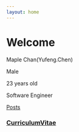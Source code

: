 ```yaml
---
layout: home
---
```

# Welcome


Maple Chan(Yufeng.Chen)

Male

23 years old

Software Engineer

<u>[Posts](/tags)</u>


### [CurriculumVitae](/cv)

